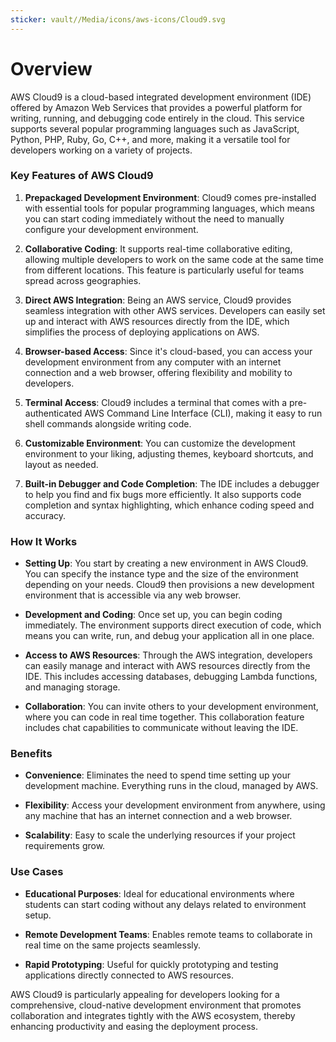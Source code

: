 ```yaml
---
sticker: vault//Media/icons/aws-icons/Cloud9.svg
---
```

# Overview

AWS Cloud9 is a cloud-based integrated development environment (IDE) offered by Amazon Web Services that provides a powerful platform for writing, running, and debugging code entirely in the cloud. This service supports several popular programming languages such as JavaScript, Python, PHP, Ruby, Go, C++, and more, making it a versatile tool for developers working on a variety of projects.

### Key Features of AWS Cloud9

1. **Prepackaged Development Environment**: Cloud9 comes pre-installed with essential tools for popular programming languages, which means you can start coding immediately without the need to manually configure your development environment.
    
2. **Collaborative Coding**: It supports real-time collaborative editing, allowing multiple developers to work on the same code at the same time from different locations. This feature is particularly useful for teams spread across geographies.
    
3. **Direct AWS Integration**: Being an AWS service, Cloud9 provides seamless integration with other AWS services. Developers can easily set up and interact with AWS resources directly from the IDE, which simplifies the process of deploying applications on AWS.
    
4. **Browser-based Access**: Since it's cloud-based, you can access your development environment from any computer with an internet connection and a web browser, offering flexibility and mobility to developers.
    
5. **Terminal Access**: Cloud9 includes a terminal that comes with a pre-authenticated AWS Command Line Interface (CLI), making it easy to run shell commands alongside writing code.
    
6. **Customizable Environment**: You can customize the development environment to your liking, adjusting themes, keyboard shortcuts, and layout as needed.
    
7. **Built-in Debugger and Code Completion**: The IDE includes a debugger to help you find and fix bugs more efficiently. It also supports code completion and syntax highlighting, which enhance coding speed and accuracy.
    

### How It Works

- **Setting Up**: You start by creating a new environment in AWS Cloud9. You can specify the instance type and the size of the environment depending on your needs. Cloud9 then provisions a new development environment that is accessible via any web browser.
    
- **Development and Coding**: Once set up, you can begin coding immediately. The environment supports direct execution of code, which means you can write, run, and debug your application all in one place.
    
- **Access to AWS Resources**: Through the AWS integration, developers can easily manage and interact with AWS resources directly from the IDE. This includes accessing databases, debugging Lambda functions, and managing storage.
    
- **Collaboration**: You can invite others to your development environment, where you can code in real time together. This collaboration feature includes chat capabilities to communicate without leaving the IDE.
    

### Benefits

- **Convenience**: Eliminates the need to spend time setting up your development machine. Everything runs in the cloud, managed by AWS.
    
- **Flexibility**: Access your development environment from anywhere, using any machine that has an internet connection and a web browser.
    
- **Scalability**: Easy to scale the underlying resources if your project requirements grow.
    

### Use Cases

- **Educational Purposes**: Ideal for educational environments where students can start coding without any delays related to environment setup.
    
- **Remote Development Teams**: Enables remote teams to collaborate in real time on the same projects seamlessly.
    
- **Rapid Prototyping**: Useful for quickly prototyping and testing applications directly connected to AWS resources.
    

AWS Cloud9 is particularly appealing for developers looking for a comprehensive, cloud-native development environment that promotes collaboration and integrates tightly with the AWS ecosystem, thereby enhancing productivity and easing the deployment process.